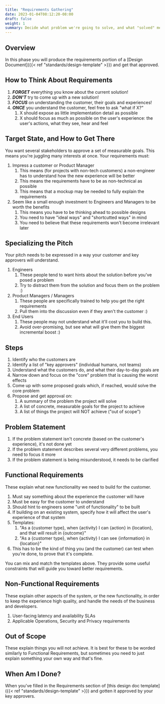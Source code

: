 ```yaml
---
title: "Requirements Gathering"
date: 2023-01-04T08:12:20-08:00
draft: false
weight: 1
summary: Decide what problem we're going to solve, and what "solved" means.
---
```


## Overview

In this phase you will produce the requirements portion of a [Design Document]({{< ref "standards/design-template" >}}) and get that approved.

## How to Think About Requirements

1. ***FORGET*** everything you know about the current solution!
2. ***DON'T*** try to come up with a new solution!
3. ***FOCUS*** on understanding the customer, their goals and experiences!
4. ***ONCE*** you understand the customer, feel free to ask "what if X?"
    1. X should expose as little implementation detail as possible
    2. X should focus as much as possible on the user's experience: the user's actions, what they see, hear and feel

## Target State, and How to Get There

You want several stakeholders to approve a set of measurable goals.
This means you're juggling many interests at once. Your requirements must:

1. Impress a customer or Product Manager
    1. This means (for projects with non-tech customers) a non-engineer has to understand how the new experience will be better
    2. This means the requirements have to be as non-technical as possible
    3. This means that a mockup may be needed to fully explain the requirements
2. Seem like a small enough investment to Engineers and Managers to be worth the benefits
    1. This means you have to be thinking ahead to possible designs
    2. You need to have "ideal ways" and "shortcutted ways" in mind
    3. You need to believe that these requirements won't become irrelevant later

## Specializing the Pitch

Your pitch needs to be expressed in a way your customer and key approvers will understand.
1. Engineers
    1. These people tend to want hints about the solution before you've posed a problem
    2. Try to distract them from the solution and focus them on the problem :)
2. Product Managers / Managers
    1. These people are specifically trained to help you get the right requirements
    2. Pull them into the discussion even if they aren't the customer :)
3. End Users
    1. These people may not understand what it'll cost you to build this.
    2. Avoid over-promising, but see what will give them the biggest incremental boost :)

## Steps

1. Identify who the customers are
2. Identify a list of "key approvers" (individual humans, not teams)
3. Understand what the customers do, and what their day-to-day goals are
4. Narrow down and focus on the "core" problem that is causing the worst effects
5. Come up with some proposed goals which, if reached, would solve the core problem
6. Propose and get approval on:
    1. A summary of the problem the project will solve
    2. A list of concrete, measurable goals for the project to achieve
    3. A list of things the project will NOT achieve ("out of scope")

## Problem Statement

1. If the problem statement isn't concrete (based on the customer's experience), it's not done yet
2. If the problem statement describes several very different problems, you need to focus it more
3. If the problem statement is being misunderstood, it needs to be clarified

## Functional Requirements

These explain what new functionality we need to build for the customer.

1. Must say something about the experience the customer will have
2. Must be easy for the customer to understand
3. Should hint to engineers some "unit of functionality" to be built
4. If building on an existing system, specify how it will affect the user's experience of that system
5. Templates:
    1. "As a {customer type}, when {activity} I can {action} in {location}, and that will result in {outcome}"
    2. "As a {customer type}, when {activity} I can see {information} in {location}"
6. This has to be the kind of thing you (and the customer) can test when you're done, to prove that it's complete.

You can mix and match the templates above. They provide some useful constraints that will guide you toward better requirements.

## Non-Functional Requirements

These explain other aspects of the system, or the new functionality, in order to keep the experience high quality, and handle the needs of the business and developers.

1. User-facing latency and availability SLAs
2. Applicable Operations, Security and Privacy requirements

## Out of Scope

These explain things you will not achieve. It is best for these to be worded similarly to Functional Requirements, but sometimes you need to just explain something your own way and that's fine.

## When Am I Done?

When you've filled in the Requirements section of [this design doc template]({{< ref "standards/design-template" >}}) and gotten it approved by your key approvers.

